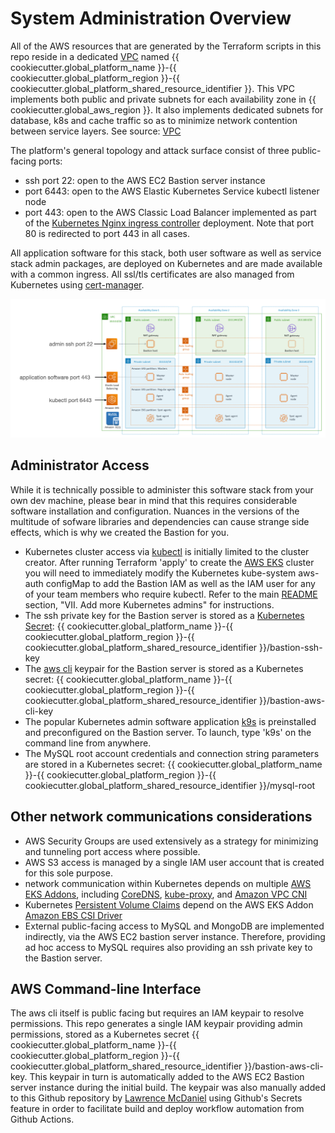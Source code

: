 # System Administration Overview

All of the AWS resources that are generated by the Terraform scripts in this repo reside in a dedicated [VPC](https://docs.aws.amazon.com/vpc/latest/userguide/what-is-amazon-vpc.html) named {{ cookiecutter.global_platform_name }}-{{ cookiecutter.global_platform_region }}-{{ cookiecutter.global_platform_shared_resource_identifier }}. This VPC implements both public and private subnets for each availability zone in {{ cookiecutter.global_aws_region }}. It also implements dedicated subnets for database, k8s and cache traffic so as to minimize network contention between service layers. See source: [VPC](../terraform/environments/%7B%7Bcookiecutter.environment_name%7D%7D/vpc/terragrunt.hcl)

The platform's general topology and attack surface consist of three public-facing ports:

- ssh port 22: open to the AWS EC2 Bastion server instance
- port 6443: open to the AWS Elastic Kubernetes Service kubectl listener node
- port 443: open to the AWS Classic Load Balancer implemented as part of the [Kubernetes Nginx ingress controller](https://docs.nginx.com/nginx-ingress-controller/) deployment. Note that port 80 is redirected to port 443 in all cases.

All application software for this stack, both user software as well as service stack admin packages, are deployed on Kubernetes and are made available with a common ingress. All ssl/tls certificates are also managed from Kubernetes using [cert-manager](https://cert-manager.io/docs/).

![VPC Diagram](./vpc-diagram.png)

## Administrator Access

While it is technically possible to administer this software stack from your own dev machine, please bear in mind that this requires considerable software installation and configuration. Nuances in the versions of the multitude of sofware libraries and dependencies can cause strange side effects, which is why we created the Bastion for you.

- Kubernetes cluster access via [kubectl](https://kubernetes.io/docs/reference/kubectl/) is initially limited to the cluster creator. After running Terraform 'apply' to create the [AWS EKS](https://aws.amazon.com/eks/) cluster you will need to immediately modify the Kubernetes kube-system aws-auth configMap to add the Bastion IAM as well as the IAM user for any of your team members who require kubectl. Refer to the main [README](../README.rst) section, "VII. Add more Kubernetes admins" for instructions.
- The ssh private key for the Bastion server is stored as a [Kubernetes Secret](https://kubernetes.io/docs/concepts/configuration/secret/): {{ cookiecutter.global_platform_name }}-{{ cookiecutter.global_platform_region }}-{{ cookiecutter.global_platform_shared_resource_identifier }}/bastion-ssh-key
- The [aws cli](https://aws.amazon.com/cli/) keypair for the Bastion server is stored as a Kubernetes secret: {{ cookiecutter.global_platform_name }}-{{ cookiecutter.global_platform_region }}-{{ cookiecutter.global_platform_shared_resource_identifier }}/bastion-aws-cli-key
- The popular Kubernetes admin software application [k9s](https://k9scli.io/) is preinstalled and preconfigured on the Bastion server. To launch, type 'k9s' on the command line from anywhere.
- The MySQL root account credentials and connection string parameters are stored in a Kubernetes secret: {{ cookiecutter.global_platform_name }}-{{ cookiecutter.global_platform_region }}-{{ cookiecutter.global_platform_shared_resource_identifier }}/mysql-root

## Other network communications considerations

- AWS Security Groups are used extensively as a strategy for minimizing and tunneling port access where possible.
- AWS S3 access is managed by a single IAM user account that is created for this sole purpose.
- network communication within Kubernetes depends on multiple [AWS EKS Addons](https://docs.aws.amazon.com/eks/latest/userguide/eks-add-ons.html), including [CoreDNS](https://kubernetes.io/docs/tasks/administer-cluster/coredns/), [kube-proxy](https://kubernetes.io/docs/reference/command-line-tools-reference/kube-proxy/), and [Amazon VPC CNI](https://kubernetes.io/docs/concepts/extend-kubernetes/compute-storage-net/network-plugins/)
- Kubernetes [Persistent Volume Claims](https://kubernetes.io/docs/concepts/storage/persistent-volumes/) depend on the AWS EKS Addon [Amazon EBS CSI Driver](https://github.com/kubernetes-sigs/aws-ebs-csi-driver/blob/master/README.md)
- External public-facing access to MySQL and MongoDB are implemented indirectly, via the AWS EC2 bastion server instance. Therefore, providing ad hoc access to MySQL requires also providing an ssh private key to the Bastion server.

## AWS Command-line Interface

The aws cli itself is public facing but requires an IAM keypair to resolve permissions. This repo generates a single IAM keypair providing admin permissions, stored as a Kubernetes secret {{ cookiecutter.global_platform_name }}-{{ cookiecutter.global_platform_region }}-{{ cookiecutter.global_platform_shared_resource_identifier }}/bastion-aws-cli-key. This keypair in turn is automatically added to the AWS EC2 Bastion server instance during the initial build. The keypair was also manually added to this Github repository by [Lawrence McDaniel](https://lawrencemcdaniel.com/) using Github's Secrets feature in order to facilitate build and deploy workflow automation from Github Actions.
